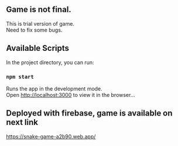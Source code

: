 ## Game is not final.

This is trial version of game.\
Need to fix some bugs.

## Available Scripts

In the project directory, you can run:

### `npm start`

Runs the app in the development mode.\
Open [http://localhost:3000](http://localhost:3000) to view it in the browser...

## Deployed with firebase, game is available on next link

https://snake-game-a2b90.web.app/
